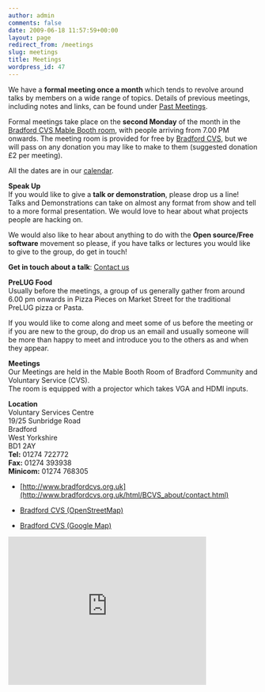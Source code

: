 ```yaml
---
author: admin
comments: false
date: 2009-06-18 11:57:59+00:00
layout: page
redirect_from: /meetings
slug: meetings
title: Meetings
wordpress_id: 47
---
```


We have a **formal meeting once a month** which tends to revolve around talks by members on a wide range of topics. Details of previous meetings, including notes and links, can be found under [Past Meetings](../category/past_meetings).

Formal meetings take place on the **second Monday** of the month in the [Bradford CVS Mable Booth room](http://bradfordcvs.org.uk/html/room_hire/room_hire.html), with people arriving from 7.00 PM onwards. The meeting room is provided for free by [Bradford CVS](http://bradfordcvs.org.uk/), but we will pass on any donation you may like to make to them (suggested donation £2 per meeting).

All the dates are in our [calendar](https://www.google.com/calendar/embed?src=j0levg4c0p2op08nf5elp3u50k%40group.calendar.google.com&ctz=Europe/London).

**Speak Up**  
If you would like to give a **talk or demonstration**, please drop us a line! Talks and Demonstrations can take on almost any format from show and tell to a more formal presentation. We would love to hear about what projects people are hacking on.

We would also like to hear about anything to do with the **Open source/Free software** movement so please, if you have talks or lectures you would like to give to the group, do get in touch!

**Get in touch about a talk**: [Contact us](/contact)

**PreLUG Food**  
Usually before the meetings, a group of us generally gather from around 6.00 pm onwards in Pizza Pieces on Market Street for the traditional PreLUG pizza or Pasta.

If you would like to come along and meet some of us before the meeting or if you are new to the group, do drop us an email  and usually someone will be more than happy to meet and introduce you to the others as and when they appear.

**Meetings**  
Our Meetings are held in the Mable Booth Room of Bradford Community and Voluntary Service (CVS).  
The room is equipped with a projector which takes VGA and HDMI inputs.

**Location**  
Voluntary Services Centre  
19/25 Sunbridge Road  
Bradford  
West Yorkshire  
BD1 2AY  
**Tel:** 01274 722772  
**Fax:** 01274 393938  
**Minicom:** 01274 768305  



	
  * [http://www.bradfordcvs.org.uk](http://www.bradfordcvs.org.uk/html/BCVS_about/contact.html)

	
  * [ Bradford CVS (OpenStreetMap)](http://www.openstreetmap.org/?lat=53.79393&lon=-1.75414&zoom=17)

	
  * [ Bradford CVS (Google Map)](http://maps.google.co.uk/maps?f=q&source=s_q&hl=en&geocode=&q=19-25+Sunbridge+Rd,+Bradford,+West+Yorkshire,+BD1&sll=53.858507,-1.831225&sspn=0.197219,0.617294&ie=UTF8&ll=53.793553,-1.754336&spn=0.012954,0.038581&z=15&iwloc=addr)
  
  <iframe src="https://www.google.com/maps/embed?pb=!1m14!1m8!1m3!1d757.8724657175533!2d-1.7550465659673034!3d53.79333799713471!3m2!1i1024!2i768!4f13.1!3m3!1m2!1s0x487be1495e969e63%3A0xf47dc25d88f65035!2s19+Sunbridge+Rd%2C+Bradford+BD1!5e0!3m2!1sen!2suk!4v1502044055025" width="400" height="300" frameborder="0" style="border:0" allowfullscreen></iframe>


